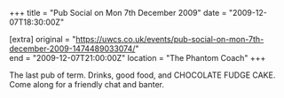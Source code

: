 +++
title = "Pub Social on Mon 7th December 2009"
date = "2009-12-07T18:30:00Z"

[extra]
original = "https://uwcs.co.uk/events/pub-social-on-mon-7th-december-2009-1474489033074/"    
end = "2009-12-07T21:00:00Z"
location = "The Phantom Coach"
+++

The last pub of term. Drinks, good food, and CHOCOLATE FUDGE CAKE. Come along for a friendly chat and banter.

